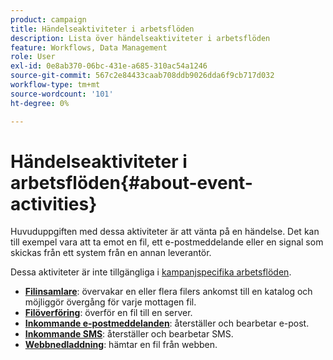 ```yaml
---
product: campaign
title: Händelseaktiviteter i arbetsflöden
description: Lista över händelseaktiviteter i arbetsflöden
feature: Workflows, Data Management
role: User
exl-id: 0e8ab370-06bc-431e-a685-310ac54a1246
source-git-commit: 567c2e84433caab708ddb9026dda6f9cb717d032
workflow-type: tm+mt
source-wordcount: '101'
ht-degree: 0%

---
```


# Händelseaktiviteter i arbetsflöden{#about-event-activities}

Huvuduppgiften med dessa aktiviteter är att vänta på en händelse. Det kan till exempel vara att ta emot en fil, ett e-postmeddelande eller en signal som skickas från ett system från en annan leverantör.

Dessa aktiviteter är inte tillgängliga i [kampanjspecifika arbetsflöden](campaign-workflows.md).


* **[Filinsamlare](file-collector.md)**: övervakar en eller flera filers ankomst till en katalog och möjliggör övergång för varje mottagen fil.
* **[Filöverföring](file-transfer.md)**: överför en fil till en server.
* **[Inkommande e-postmeddelanden](inbound-emails.md)**: återställer och bearbetar e-post.
* **[Inkommande SMS](inbound-sms.md)**: återställer och bearbetar SMS.
* **[Webbnedladdning](web-download.md)**: hämtar en fil från webben.
